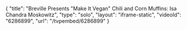 {
    "title": "Breville Presents \"Make It Vegan\" Chili and Corn Muffins: Isa Chandra Moskowitz",
    "type": "solo",
    "layout": "iframe-static",
    "videoId": "6286899",
    "url": "\/tvpembed\/6286899"
}